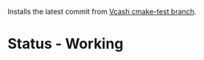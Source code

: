 Installs the latest commit from [Vcash cmake-test branch](https://github.com/openvcash/vcash/tree/cmake-test).

# Status - Working
